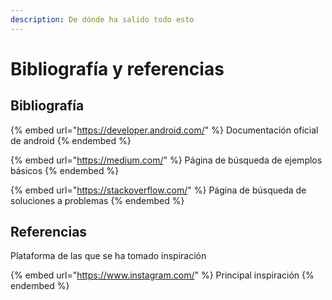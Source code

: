 ```yaml
---
description: De dónde ha salido todo esto
---
```


# Bibliografía y referencias

## Bibliografía

{% embed url="https://developer.android.com/" %}
Documentación oficial de android
{% endembed %}

{% embed url="https://medium.com/" %}
Página de búsqueda de ejemplos básicos
{% endembed %}

{% embed url="https://stackoverflow.com/" %}
Página de búsqueda de soluciones a problemas
{% endembed %}

## Referencias

Plataforma de las que se ha tomado inspiración

{% embed url="https://www.instagram.com/" %}
Principal inspiración
{% endembed %}
